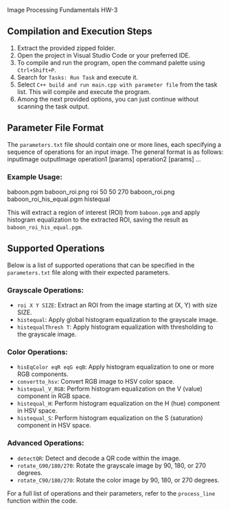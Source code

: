 Image Processing Fundamentals HW-3

Compilation and Execution Steps
-------------------------------
1. Extract the provided zipped folder.
2. Open the project in Visual Studio Code or your preferred IDE.
3. To compile and run the program, open the command palette using `Ctrl+Shift+P`.
4. Search for `Tasks: Run Task` and execute it.
5. Select `C++ build and run main.cpp with parameter file` from the task list. This will compile and execute the program.
6. Among the next provided options, you can just continue without scanning the task output.

Parameter File Format
---------------------
The `parameters.txt` file should contain one or more lines, each specifying a sequence of operations for an input image. The general format is as follows:
inputImage outputImage operation1 [params] operation2 [params] ...

### Example Usage:
baboon.pgm baboon_roi.png roi 50 50 270
baboon_roi.png baboon_roi_his_equal.pgm histequal

This will extract a region of interest (ROI) from `baboon.pgm` and apply histogram equalization to the extracted ROI, saving the result as `baboon_roi_his_equal.pgm`.

Supported Operations
--------------------
Below is a list of supported operations that can be specified in the `parameters.txt` file along with their expected parameters.

### Grayscale Operations:
- `roi X Y SIZE`: Extract an ROI from the image starting at (X, Y) with size SIZE.
- `histequal`: Apply global histogram equalization to the grayscale image.
- `histequalThresh T`: Apply histogram equalization with thresholding to the grayscale image.

### Color Operations:
- `hisEqColor eqR eqG eqB`: Apply histogram equalization to one or more RGB components.
- `convertto_hsv`: Convert RGB image to HSV color space.
- `histequal_V_RGB`: Perform histogram equalization on the V (value) component in RGB space.
- `histequal_H`: Perform histogram equalization on the H (hue) component in HSV space.
- `histequal_S`: Perform histogram equalization on the S (saturation) component in HSV space.

### Advanced Operations:
- `detectQR`: Detect and decode a QR code within the image.
- `rotate_G90/180/270`: Rotate the grayscale image by 90, 180, or 270 degrees.
- `rotate_C90/180/270`: Rotate the color image by 90, 180, or 270 degrees.

For a full list of operations and their parameters, refer to the `process_line` function within the code.